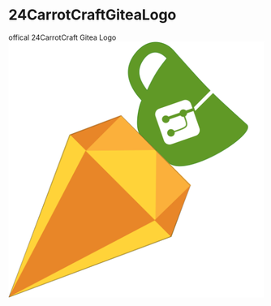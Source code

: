 # 24CarrotCraftGiteaLogo
offical 24CarrotCraft Gitea Logo
![offical 24CarrotCraft Gitea Logo](https://github.com/24CarrotCraft/24CarrotCraftGiteaLogo/blob/master/24ccGitea.svg)

